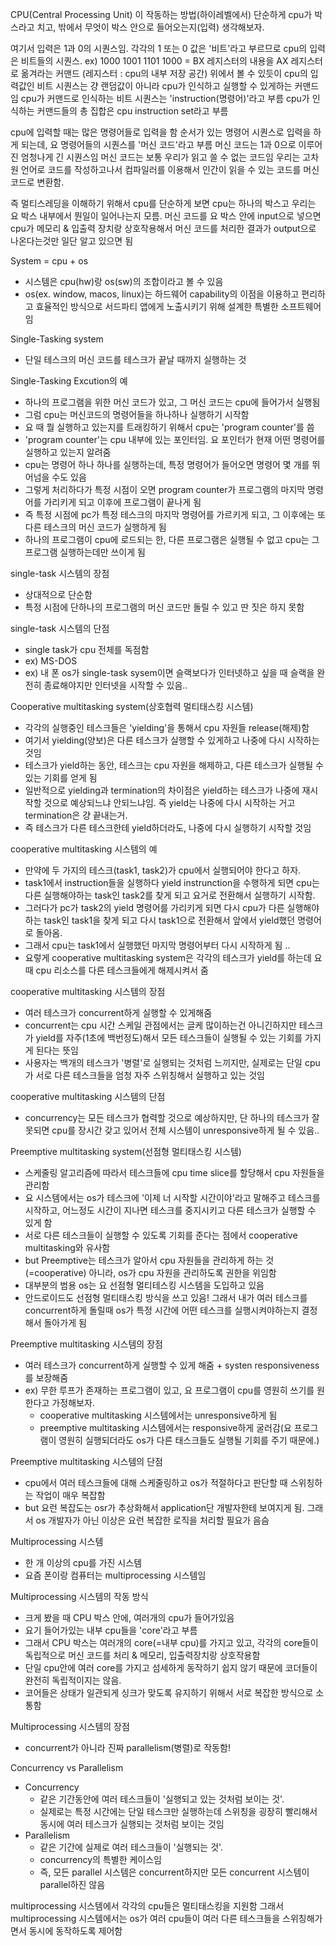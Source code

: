 CPU(Central Processing Unit) 이 작동하는 방법(하이레벨에서)
단순하게 cpu가 박스라고 치고, 밖에서 무엇이 박스 안으로 들어오는지(입력) 생각해보자. 

여기서 입력은 1과 0의 시퀀스임. 각각의 1 또는 0 값은 '비트'라고 부르므로 cpu의 입력은 비트들의 시퀀스.
ex) 1000 1001 1101 1000 = BX 레지스터의 내용을 AX 레지스터로 옮겨라는 커맨드
(레지스터 : cpu의 내부 저장 공간)
위에서 볼 수 있듯이 cpu의 입력값인 비트 시퀀스는 걍 랜덤값이 아니라 cpu가 인식하고 실행할 수 있게하는 커맨드임
cpu가 커맨드로 인식하는 비트 시퀀스는 'instruction(명령어)'라고 부름 
cpu가 인식하는 커맨드들의 총 집합은 cpu instruction set라고 부름 

cpu에 입력할 때는 많은 명령어들로 입력을 함
순서가 있는 명령어 시퀀스로 입력을 하게 되는데, 요 명령어들의 시퀀스를 '머신 코드'라고 부름 
머신 코드는 1과 0으로 이루어진 엄청나게 긴 시퀀스임 
머신 코드는 보통 우리가 읽고 쓸 수 없는 코드임
우리는 고차원 언어로 코드를 작성하고나서 컴파일러를 이용해서 인간이 읽을 수 있는 코드를 머신 코드로 변환함.

즉 멀티스레딩을 이해하기 위해서 cpu를 단순하게 보면 cpu는 하나의 박스고 우리는 요 박스 내부에서 뭔일이 일어나는지 모름.
머신 코드를 요 박스 안에 input으로 넣으면 cpu가 메모리 & 입출력 장치랑 상호작용해서 머신 코드를 처리한 결과가 output으로 나온다는것만 일단 알고 있으면 됨 


System = cpu + os
* 시스템은 cpu(hw)랑 os(sw)의 조합이라고 볼 수 있음 
* os(ex. window, macos, linux)는 하드웨어 capability의 이점을 이용하고 편리하고 효율적인 방식으로 서드파티 앱에게 노출시키기 위해 설계한 특별한 소프트웨어임

Single-Tasking system 
* 단일 테스크의 머신 코드를 테스크가 끝날 때까지 실행하는 것 

Single-Tasking Excution의 예 
* 하나의 프로그램을 위한 머신 코드가 있고, 그 머신 코드는 cpu에 들어가서 실행됨
* 그럼 cpu는 머신코드의 명령어들을 하나하나 실행하기 시작함
* 요 때 뭘 실행하고 있는지를 트래킹하기 위해서 cpu는 'program counter'를 씀 
* 'program counter'는 cpu 내부에 있는 포인터임. 요 포인터가 현재 어떤 명령어를 실행하고 있는지 알려줌
* cpu는 명령어 하나 하나를 실행하는데, 특정 명령어가 들어오면 명령어 몇 개를 뛰어넘을 수도 있음
* 그렇게 처리하다가 특정 시점이 오면 program counter가 프로그램의 마지막 명령어를 가리키게 되고 이후에 프로그램이 끝나게 됨 
* 즉 특정 시점에 pc가 특정 테스크의 마지막 명령어를 가르키게 되고, 그 이후에는 또다른 테스크의 머신 코드가 실행하게 됨
* 하나의 프로그램이 cpu에 로드되는 한, 다른 프로그램은 실행될 수 없고 cpu는 그 프로그램 실행하는데만 쓰이게 됨

single-task 시스템의 장점
* 상대적으로 단순함
* 특정 시점에 단하나의 프로그램의 머신 코드만 돌릴 수 있고 딴 짓은 하지 못함

single-task 시스템의 단점
* single task가 cpu 전체를 독점함
* ex) MS-DOS
* ex) 내 폰 os가 single-task sysem이면 슬랙보다가 인터넷하고 싶을 때 슬랙을 완전히 종료해야지만 인터넷을 시작할 수 있음..

Cooperative multitasking system(상호협력 멀티태스킹 시스템)
* 각각의 실행중인 테스크들은 'yielding'을 통해서 cpu 자원들 release(해제)함 
* 여기서 yielding(양보)은 다른 테스크가 실행할 수 있게하고 나중에 다시 시작하는 것임
* 테스크가 yield하는 동안, 테스크는 cpu 자원을 해제하고, 다른 테스크가 실행될 수 있는 기회를 얻게 됨 
* 일반적으로 yielding과 termination의 차이점은 yield하는 테스크가 나중에 재시작할 것으로 예상되느냐 안되느냐임. 즉 yield는 나중에 다시 시작하는 거고 termination은 걍 끝내는거.
* 즉 테스크가 다른 테스크한테 yield하더라도, 나중에 다시 실행하기 시작할 것임

cooperative multitasking 시스템의 예 
* 만약에 두 가지의 테스크(task1, task2)가 cpu에서 실행되어야 한다고 하자.
* task1에서 instruction들을 실행하다 yield instrunction을 수행하게 되면 cpu는 다른 실행해야하는 task인 task2를 찾게 되고 요거로 전환해서 실행하기 시작함.
* 그러다가 pc가 task2의 yield 명령어를 가리키게 되면 다시 cpu가 다른 실행해야하는 task인 task1을 찾게 되고 다시 task1으로 전환해서 앞에서 yield했던 명령어로 돌아옴.
* 그래서 cpu는 task1에서 실행했던 마지막 명령어부터 다시 시작하게 됨 ..
* 요렇게 cooperative multitasking system은 각각의 테스크가 yield를 하는데 요 때 cpu 리소스를 다른 테스크들에게 해제시켜서 줌 

cooperative multitasking 시스템의 장점
* 여러 테스크가 concurrent하게 실행할 수 있게해줌
* concurrent는 cpu 시간 스케일 관점에서는 글케 많이하는건 아니긴하지만  테스크가 yield를 자주(1초에 백번정도)해서 모든 테스크들이 실행될 수 있는 기회를 가지게 된다는 뜻임 
* 사용자는 백개의 테스크가 '병렬'로 실행되는 것처럼 느끼지만, 실제로는 단일 cpu가 서로 다른 테스크들을 엄청 자주 스위칭해서 실행하고 있는 것임

cooperative multitasking 시스템의 단점
* concurrency는 모든 테스크가 협력할 것으로 예상하지만, 단 하나의 테스크가 잘못되면 cpu를 장시간 갖고 있어서 전체 시스템이 unresponsive하게 될 수 있음..

Preemptive multitasking system(선점형 멀티태스킹 시스템)
* 스케줄링 알고리즘에 따라서 테스크들에 cpu time slice를 할당해서 cpu 자원들을 관리함
* 요 시스템에서는 os가 테스크에 '이제 너 시작할 시간이야'라고 말해주고 테스크를 시작하고, 어느정도 시간이 지나면 테스크를 중지시키고 다른 테스크가 실행할 수 있게 함 
* 서로 다른 테스크들이 실행할 수 있도록 기회를 준다는 점에서 cooperative multitasking와 유사함 
* but Preemptive는 테스크가 알아서 cpu 자원들을 관리하게 하는 것(=cooperative) 아니라, os가 cpu 자원을 관리하도록 권한을 위임함
* 대부분의 범용 os는 요 선점형 멀티테스킹 시스템을 도입하고 있음
* 안드로이드도 선점형 멀티태스킹 방식을 쓰고 있음! 그래서 내가 여러 테스크를 concurrent하게 돌릴때 os가 특정 시간에 어떤 테스크를 실행시켜야하는지 결정해서 돌아가게 됨 

Preemptive multitasking 시스템의 장점
* 여러 테스크가 concurrent하게 실행할 수 있게 해줌 + systen responsiveness를 보장해줌
* ex) 무한 루프가 존재하는 프로그램이 있고, 요 프로그램이 cpu를 영원히 쓰기를 원한다고 가정해보자. 
  * cooperative multitasking 시스템에서는 unresponsive하게 됨 
  * preemptive multitasking 시스템에서는 responsive하게 굴러감(요 프로그램이 영원히 실행되더라도 os가 다른 태스크들도 실행될 기회를 주기 때문에.)

Preemptive multitasking 시스템의 단점 
* cpu에서 여러 테스크들에 대해 스케줄링하고 os가 적절하다고 판단할 때 스위칭하는 작업이 매우 복잡함
* but 요런 복잡도는 osr가 추상화해서 application단 개발자한테 보여지게 됨. 그래서 os 개발자가 아닌 이상은 요런 복잡한 로직을 처리할 필요가 음슴 

Multiprocessing 시스템
* 한 개 이상의 cpu를 가진 시스템 
* 요즘 폰이랑 컴퓨터는 multiprocessing 시스템임 

Multiprocessing 시스템의 작동 방식
* 크게 봤을 때 CPU 박스 안에, 여러개의 cpu가 들어가있음 
* 요기 들어가있는 내부 cpu들을 'core'라고 부름 
* 그래서 CPU 박스는 여러개의 core(=내부 cpu)를 가지고 있고, 각각의 core들이 독립적으로 머신 코드를 처리 & 메모리, 입출력장치랑 상호작용함 
* 단일 cpu안에 여러 core를 가지고 섬세하게 동작하기 쉽지 않기 때문에 코더들이 완전히 독립적이지는 않음. 
* 코어들은 상태가 일관되게 싱크가 맞도록 유지하기 위해서 서로 복잡한 방식으로 소통함

Multiprocessing 시스템의 장점
* concurrent가 아니라 진짜 parallelism(병렬)로 작동함!

Concurrency vs Parallelism
* Concurrency
  * 같은 기간동안에 여러 테스크들이 '실행되고 있는 것처럼 보이는 것'. 
  * 실제로는 특정 시간에는 단일 테스크만 실행하는데 스위칭을 굉장히 빨리해서 동시에 여러 테스크가 실행되는 것처럼 보이는 것임
* Parallelism
  * 같은 기간에 실제로 여러 테스크들이 '실행되는 것'. 
  * concurrency의 특별한 케이스임
  * 즉, 모든 parallel 시스템은 concurrent하지만 모든 concurrent 시스템이 parallel하진 않음 

multiprocessing 시스템에서 각각의 cpu들은 멀티태스킹을 지원함 
그래서 multiprocessing 시스템에서는 os가 여러 cpu들이 여러 다른 테스크들을 스위칭해가면서 동시에 동작하도록 제어함


